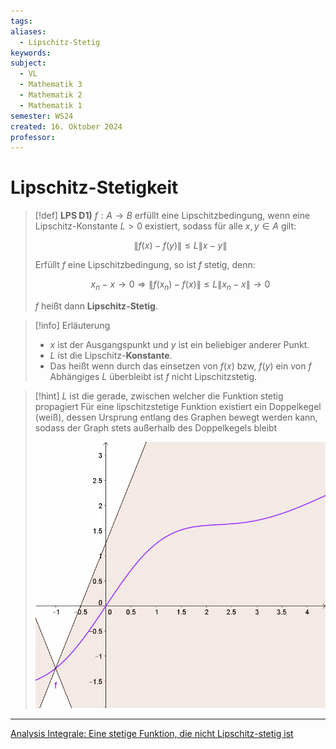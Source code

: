 ```yaml
---
tags: 
aliases:
  - Lipschitz-Stetig
keywords: 
subject:
  - VL
  - Mathematik 3
  - Mathematik 2
  - Mathematik 1
semester: WS24
created: 16. Oktober 2024
professor:
---
```

 

# Lipschitz-Stetigkeit

> [!def] **LPS D1)** $f: A \rightarrow B$ erfüllt eine Lipschitzbedingung, wenn eine Lipschitz-Konstante $L>0$ existiert, sodass für alle $x, y \in A$ gilt:
> 
> $$\|f(x)-f(y)\| \leq L\|x-y\|$$
> 
> Erfüllt $f$ eine Lipschitzbedingung, so ist $f$ stetig, denn:
> 
> $$x_n-x \rightarrow 0 \Longrightarrow\left\|f\left(x_n\right)-f(x)\right\| \leq L\left\|x_n-x\right\| \rightarrow 0$$
> 
> $f$ heißt dann **Lipschitz-Stetig**.


> [!info] Erläuterung
> - $x$ ist der Ausgangspunkt und $y$ ist ein beliebiger anderer Punkt.
> - $L$ ist die Lipschitz-**Konstante**.
> - Das heißt wenn durch das einsetzen von $f(x)$ bzw, $f(y)$ ein von $f$ Abhängiges $L$ überbleibt ist $f$ nicht Lipschitzstetig.

> [!hint] $L$ ist die gerade, zwischen welcher die Funktion stetig propagiert
> Für eine lipschitzstetige Funktion existiert ein Doppelkegel (weiß), dessen Ursprung entlang des Graphen bewegt werden kann, sodass der Graph stets außerhalb des Doppelkegels bleibt
>
> ![500](assets/Lipschitz_Visualisierung.gif)

---

[Analysis Integrale: Eine stetige Funktion, die nicht Lipschitz-stetig ist](https://www.youtube.com/watch?v=p51A_GClQKE&t=298s)